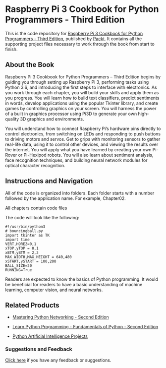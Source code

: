 # Raspberry Pi 3 Cookbook for Python Programmers - Third Edition
This is the code repository for [Raspberry Pi 3 Cookbook for Python Programmers - Third Edition](https://www.packtpub.com/hardware-and-creative/raspberry-pi-3-cookbook-python-programmers-third-edition?utm_source=github&utm_medium=repository&utm_campaign=9781788629874), published by [Packt](https://www.packtpub.com/?utm_source=github). It contains all the supporting project files necessary to work through the book from start to finish.
## About the Book
Raspberry Pi 3 Cookbook for Python Programmers – Third Edition begins by guiding you through setting up Raspberry Pi 3, performing tasks using Python 3.6, and introducing the first steps to interface with electronics. As you work through each chapter, you will build your skills and apply them as you progress. You will learn how to build text classifiers, predict sentiments in words, develop applications using the popular Tkinter library, and create games by controlling graphics on your screen. You will harness the power of a built in graphics processor using Pi3D to generate your own high-quality 3D graphics and environments.

You will understand how to connect Raspberry Pi’s hardware pins directly to control electronics, from switching on LEDs and responding to push buttons to driving motors and servos. Get to grips with monitoring sensors to gather real-life data, using it to control other devices, and viewing the results over the internet. You will apply what you have learned by creating your own Pi-Rover or Pi-Hexipod robots. You will also learn about sentiment analysis, face recognition techniques, and building neural network modules for optical character recognition.


## Instructions and Navigation
All of the code is organized into folders. Each folder starts with a number followed by the application name. For example, Chapter02.

All chapters contain code files

The code will look like the following:
```
#!/usr/bin/python3
# bouncingball.py
import tkinter as TK
import time
VERT,HOREZ=0,1
xTOP,yTOP = 0,1
xBTM,yBTM = 2,3
MAX_WIDTH,MAX_HEIGHT = 640,480
xSTART,ySTART = 100,200
BALL_SIZE=20
RUNNING=True
```

Readers are expected to know the basics of Python programming.
It would be beneficial for readers to have a basic understanding of machine learning, computer vision, and neural networks.

## Related Products
* [Mastering Python Networking - Second Edition](https://www.packtpub.com/networking-and-servers/mastering-python-networking-second-edition?utm_source=github&utm_medium=repository&utm_campaign=9781789135992)

* [Learn Python Programming - Fundamentals of Python - Second Edition](https://www.packtpub.com/application-development/learn-python-programming-fundamentals-python?utm_source=github&utm_medium=repository&utm_campaign=9781788996662)

* [Python Artificial Intelligence Projects](https://www.packtpub.com/big-data-and-business-intelligence/python-artificial-intelligence-projects?utm_source=github&utm_medium=repository&utm_campaign=9781788996921)

### Suggestions and Feedback
[Click here](https://docs.google.com/forms/d/e/1FAIpQLSe5qwunkGf6PUvzPirPDtuy1Du5Rlzew23UBp2S-P3wB-GcwQ/viewform) if you have any feedback or suggestions.
